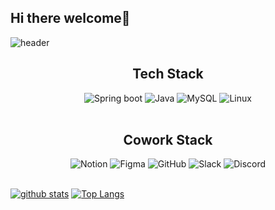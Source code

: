 ## Hi there welcome👋

![header](https://capsule-render.vercel.app/api?type=wave&color=auto&height=300&section=header&text=Yeeun%20Choi&fontSize=90)

<h2 align="center">Tech Stack</h2>
<div align="center">
  <img alt="Spring boot" src="https://img.shields.io/badge/SpringBoot-6DB33F.svg?&style=for-the-badge&logo=SpringBoot&logoColor=black"/>
  <img alt="Java" src="https://img.shields.io/badge/java-007396.svg?&style=for-the-badge&logo=Java&logoColor=black"/> 
  <img alt="MySQL" src="https://img.shields.io/badge/MySQL-4479A1.svg?&style=for-the-badge&logo=MySQL&logoColor=black"/> 
  <img alt="Linux" src="https://img.shields.io/badge/Linux-FCC624.svg?&style=for-the-badge&logo=Linux&logoColor=black"/>
</div></br>

<h2 align="center">Cowork Stack</h2>
<div align="center"> 
<img alt="Notion" src="https://img.shields.io/badge/Notion-000000.svg?&style=for-the-badge&logo=Notion&logoColor=black"/>
<img alt="Figma" src="https://img.shields.io/badge/Figma-F24E1E.svg?&style=for-the-badge&logo=Figma&logoColor=black"/>
<img alt="GitHub" src="https://img.shields.io/badge/GitHub-181717.svg?&style=for-the-badge&logo=GitHub&logoColor=black"/>
<img alt="Slack" src="https://img.shields.io/badge/Slack-4A154B.svg?&style=for-the-badge&logo=Slack&logoColor=black"/>
<img alt="Discord" src="https://img.shields.io/badge/Discord-5865F2.svg?&style=for-the-badge&logo=Discord&logoColor=black"/>
</div></br>

[![github stats](https://github-readme-stats.vercel.app/api?username=choiyeeun1010&show_icons=true&hide_border=true)](https://github.com/choiyeeun1010) [![Top Langs](https://github-readme-stats.vercel.app/api/top-langs/?username=choiyeeun1010&layout=compact)](https://github.com/choiyeeun1010)
